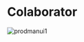 # Colaborator

![prodmanui1](https://github.com/chakkraborty/Colaborator/assets/109525338/cbbc8f7a-a6cd-4e90-8c0c-874e6feb7c1b)
